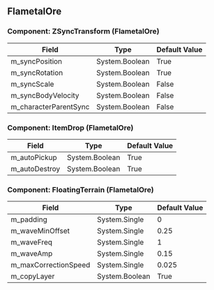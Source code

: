 ## FlametalOre

### Component: ZSyncTransform (FlametalOre)

|Field|Type|Default Value|
|-----|----|-------------|
|m_syncPosition|System.Boolean|True|
|m_syncRotation|System.Boolean|True|
|m_syncScale|System.Boolean|False|
|m_syncBodyVelocity|System.Boolean|False|
|m_characterParentSync|System.Boolean|False|

### Component: ItemDrop (FlametalOre)

|Field|Type|Default Value|
|-----|----|-------------|
|m_autoPickup|System.Boolean|True|
|m_autoDestroy|System.Boolean|True|

### Component: FloatingTerrain (FlametalOre)

|Field|Type|Default Value|
|-----|----|-------------|
|m_padding|System.Single|0|
|m_waveMinOffset|System.Single|0.25|
|m_waveFreq|System.Single|1|
|m_waveAmp|System.Single|0.15|
|m_maxCorrectionSpeed|System.Single|0.025|
|m_copyLayer|System.Boolean|True|

